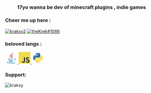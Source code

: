 <h3 align="center">17yo wanna be dev of minecraft plugins , indie games</h3>

<h3 align="left">Cheer me up here :</h3>
<p align="left">
<a href="https://twitter.com/kraksy2" target="blank"><img align="center" src="https://raw.githubusercontent.com/rahuldkjain/github-profile-readme-generator/master/src/images/icons/Social/twitter.svg" alt="kraksy2" height="30" width="40" /></a>
<a href="https://discord.gg/theKrek#1086" target="blank"><img align="center" src="https://raw.githubusercontent.com/rahuldkjain/github-profile-readme-generator/master/src/images/icons/Social/discord.svg" alt="theKrek#1086" height="30" width="40" /></a>
</p>

<h3 align="left">beloved langs :</h3>
<p align="left"> <a href="https://www.java.com" target="_blank" rel="noreferrer"> <img src="https://raw.githubusercontent.com/devicons/devicon/master/icons/java/java-original.svg" alt="java" width="40" height="40"/> </a> <a href="https://developer.mozilla.org/en-US/docs/Web/JavaScript" target="_blank" rel="noreferrer"> <img src="https://raw.githubusercontent.com/devicons/devicon/master/icons/javascript/javascript-original.svg" alt="javascript" width="40" height="40"/> </a> <a href="https://www.python.org" target="_blank" rel="noreferrer"> <img src="https://raw.githubusercontent.com/devicons/devicon/master/icons/python/python-original.svg" alt="python" width="40" height="40"/> </a> </p>

<h3 align="left">Support:</h3>
<p><a href="https://www.buymeacoffee.com/kraksy"> <img align="left" src="https://cdn.buymeacoffee.com/buttons/v2/default-yellow.png" height="50" width="210" alt="kraksy" /></a></p><br><br>












